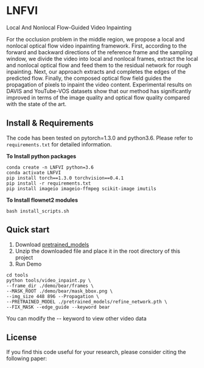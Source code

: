 # LNFVI
Local And Nonlocal Flow-Guided Video Inpainting

For the occlusion problem in the middle region, we propose a local and nonlocal optical flow video inpainting framework.     First, according to the forward and backward directions of the reference frame and the sampling window, we divide the video into local and nonlocal frames,     extract the local and nonlocal optical flow and feed them to the residual network for rough inpainting. Next, our approach extracts and completes the edges of the predicted flow.     Finally, the composed optical flow field guides the propagation of pixels to inpaint the video content.     Experimental results on DAVIS and YouTube-VOS datasets show that our method has significantly improved in terms of the image quality and optical flow quality compared with the state of the art.





## Install & Requirements
The code has been tested on pytorch=1.3.0 and python3.6. Please refer to `requirements.txt` for detailed information. 

**To Install python packages**
```
conda create -n LNFVI python=3.6
conda activate LNFVI
pip install torch==1.3.0 torchvision==0.4.1
pip install -r requirements.txt
pip install imageio imageio-ffmpeg scikit-image imutils
```
**To Install flownet2 modules**
```
bash install_scripts.sh
```



## Quick start

1. Download [pretrained_models](https://drive.google.com/file/d/1Z_crQmx4lL4ayroUiaHOnBojj-30MZBO/view?usp=share_link)
2. Unzip the downloaded file and place it in the root directory of this project
3. Run Demo

```
cd tools
python tools/video_inpaint.py \
--frame_dir ./demo/bear/frames \
--MASK_ROOT ./demo/bear/mask_bbox.png \
--img_size 448 896 --Propagation \
--PRETRAINED_MODEL ./pretrained_models/refine_network.pth \
--FIX_MASK --edge_guide --keyword bear
```
You can modify the -- keyword to view other video data


## License
If you find this code useful for your research, please consider citing the following paper:
